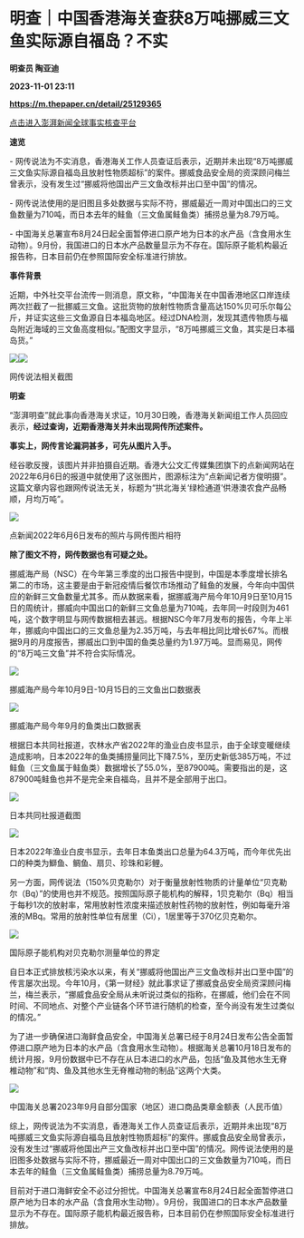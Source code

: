 # 明查｜中国香港海关查获8万吨挪威三文鱼实际源自福岛？不实
**明查员 陶亚迪**

**2023-11-01 23:11**

**https://m.thepaper.cn/detail/25129365**

[点击进入澎湃新闻全球事实核查平台](http://factpaper.cn/)

**速览**

\- 网传说法为不实消息，香港海关工作人员查证后表示，近期并未出现“8万吨挪威三文鱼实际源自福岛且放射性物质超标”的案件。挪威食品安全局的资深顾问梅兰曾表示，没有发生过“挪威将他国出产三文鱼改标并出口至中国”的情况。

\- 网传说法使用的是旧图且多处数据与实际不符，挪威最近一周对中国出口的三文鱼数量为710吨，而日本去年的鲑鱼（三文鱼属鲑鱼类）捕捞总量为8.79万吨。

\- 中国海关总署宣布8月24日起全面暂停进口原产地为日本的水产品（含食用水生动物）。9月份，我国进口的日本水产品数量显示为不存在。国际原子能机构最近报告称，日本目前仍在参照国际安全标准进行排放。

**事件背景**

近期，中外社交平台流传一则消息，原文称，“中国海关在中国香港地区口岸连续两次拦截了一批挪威三文鱼。这批货物的放射性物质含量高达150%贝可乐尔每公斤，并证实这些三文鱼源自日本福岛地区。经过DNA检测，发现其遗传物质与福岛附近海域的三文鱼高度相似。”配图文字显示，“8万吨挪威三文鱼，其实是日本福岛货。”

![](https://imagecloud.thepaper.cn/thepaper/image/276/518/120.jpg)![](https://imagecloud.thepaper.cn/thepaper/image/276/518/121.jpg)

网传说法相关截图

**明查**

“澎湃明查”就此事向香港海关求证，10月30日晚，香港海关新闻组工作人员回应表示，**经过查询，近期香港海关并未出现网传所述案件。**

**事实上，网传言论漏洞甚多，可先从图片入手。**

经谷歌反搜，该图片并非拍摄自近期。香港大公文汇传媒集团旗下的点新闻网站在2022年6月6日的报道中就使用了这张图片，图源标注为“点新闻记者方俊明摄”。这篇文章内容也跟网传说法无关，标题为“拱北海关‘绿检通道’供港澳农食产品畅顺，月均万吨”。

![](https://imagecloud.thepaper.cn/thepaper/image/276/518/122.jpg)

点新闻2022年6月6日发布的照片与网传图片相符

**除了图文不符，网传数据也有可疑之处。**

挪威海产局（NSC）在今年第三季度的出口报告中提到，中国是本季度增长排名第二的市场，这主要是由于新冠疫情后餐饮市场推动了鲑鱼的发展，今年向中国供应的新鲜三文鱼数量尤其多。而从数据来看，据挪威海产局今年10月9日至10月15日的周统计，挪威向中国出口的新鲜三文鱼总量为710吨，去年同一时段则为461吨，这个数字明显与网传数据相去甚远。根据NSC今年7月发布的报告，今年上半年，挪威向中国出口的三文鱼总量为2.35万吨，与去年相比同比增长67%。而根据9月的月度报告，挪威出口到中国的鱼类总量约为1.97万吨。显而易见，网传的“8万吨三文鱼”并不符合实际情况。

![](https://imagecloud.thepaper.cn/thepaper/image/276/518/123.jpg)

挪威海产局今年10月9日-10月15日的三文鱼出口数据表

![](https://imagecloud.thepaper.cn/thepaper/image/276/518/124.jpg)

挪威海产局今年9月的鱼类出口数据表

根据日本共同社报道，农林水产省2022年的渔业白皮书显示，由于全球变暖继续造成影响，日本2022年的鱼类捕捞量同比下降7.5%，至历史新低385万吨，不过鲑鱼（三文鱼属于鲑鱼类）数据增长了55.0%，至87900吨。需要指出的是，这87900吨鲑鱼也并不是完全来自福岛，且并不是全部用于出口。

![](https://imagecloud.thepaper.cn/thepaper/image/276/518/125.jpg)

日本共同社报道截图

![](https://imagecloud.thepaper.cn/thepaper/image/276/518/126.jpg)

日本2022年渔业白皮书显示，去年日本鱼类出口总量为64.3万吨，而今年优先出口的种类为鰤鱼、鲷鱼、扇贝、珍珠和彩鲤。

另一方面，网传说法（150%贝克勒尔）对于衡量放射性物质的计量单位“贝克勒尔（Bq）”的使用也并不规范。按照国际原子能机构的解释，1贝克勒尔（Bq）相当于每秒1次的放射率，常用放射性浓度来描述放射性药物的放射性，例如每毫升溶液的MBq。常用的放射性单位有居里（Ci），1居里等于370亿贝克勒尔。

![](https://imagecloud.thepaper.cn/thepaper/image/276/518/127.jpg)

国际原子能机构对贝克勒尔测量单位的界定

自日本正式排放核污染水以来，有关“挪威将他国出产三文鱼改标并出口至中国”的传言屡次出现。今年10月，《第一财经》就此事求证了挪威食品安全局资深顾问梅兰，梅兰表示，“挪威食品安全局从未听说过类似的指称，在挪威，他们会在不同时间、不同地点、对整个产业链各个环节进行随机的检查，至今尚没有发生过类似的情况。”

为了进一步确保进口海鲜食品安全，中国海关总署已经于8月24日发布公告全面暂停进口原产地为日本的水产品（含食用水生动物）。根据海关总署10月18日发布的统计月报，9月份数据中已不存在从日本进口的水产品，包括“鱼及其他水生无脊椎动物”和“肉、鱼及其他水生无脊椎动物的制品”这两个大类。

![](https://imagecloud.thepaper.cn/thepaper/image/276/518/130.png)

中国海关总署2023年9月自部分国家（地区）进口商品类章金额表（人民币值）

综上，网传说法为不实消息，香港海关工作人员查证后表示，近期并未出现“8万吨挪威三文鱼实际源自福岛且放射性物质超标”的案件。挪威食品安全局曾表示，没有发生过“挪威将他国出产三文鱼改标并出口至中国”的情况。网传说法使用的是旧图多处数据与实际不符，挪威最近一周对中国出口的三文鱼数量为710吨，而日本去年的鲑鱼（三文鱼属鲑鱼类）捕捞总量为8.79万吨。

目前对于进口海鲜安全不必过分担忧。中国海关总署宣布8月24日起全面暂停进口原产地为日本的水产品（含食用水生动物）。9月份，我国进口的日本水产品数量显示为不存在。国际原子能机构最近报告称，日本目前仍在参照国际安全标准进行排放。
